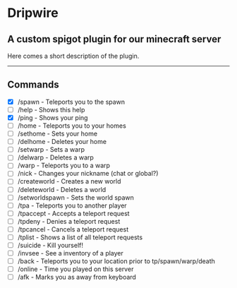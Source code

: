 # Dripwire
## A custom spigot plugin for our minecraft server

Here comes a short description of the plugin.

---

## Commands
- [X] /spawn - Teleports you to the spawn
- [ ] /help - Shows this help
- [X] /ping - Shows your ping
- [ ] /home - Teleports you to your homes
- [ ] /sethome - Sets your home
- [ ] /delhome - Deletes your home
- [ ] /setwarp - Sets a warp
- [ ] /delwarp - Deletes a warp
- [ ] /warp - Teleports you to a warp
- [ ] /nick - Changes your nickname (chat or global?)
- [ ] /createworld - Creates a new world
- [ ] /deleteworld - Deletes a world
- [ ] /setworldspawn - Sets the world spawn
- [ ] /tpa - Teleports you to another player
- [ ] /tpaccept - Accepts a teleport request
- [ ] /tpdeny - Denies a teleport request
- [ ] /tpcancel - Cancels a teleport request
- [ ] /tplist - Shows a list of all teleport requests
- [ ] /suicide - Kill yourself!
- [ ] /invsee - See a inventory of a player
- [ ] /back - Teleports you to your location prior to tp/spawn/warp/death
- [ ] /online - Time you played on this server
- [ ] /afk - Marks you as away from keyboard
